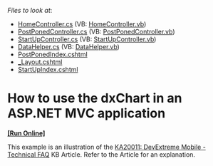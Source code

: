 <!-- default file list -->
*Files to look at*:

* [HomeController.cs](./CS/DXTREMEMVC/Controllers/HomeController.cs) (VB: [HomeController.vb](./VB/DXTREMEMVC/Controllers/HomeController.vb))
* [PostPonedController.cs](./CS/DXTREMEMVC/Controllers/PostPonedController.cs) (VB: [PostPonedController.vb](./VB/DXTREMEMVC/Controllers/PostPonedController.vb))
* [StartUpController.cs](./CS/DXTREMEMVC/Controllers/StartUpController.cs) (VB: [StartUpController.vb](./VB/DXTREMEMVC/Controllers/StartUpController.vb))
* [DataHelper.cs](./CS/DXTREMEMVC/Models/DataHelper.cs) (VB: [DataHelper.vb](./VB/DXTREMEMVC/Models/DataHelper.vb))
* [PostPonedIndex.cshtml](./CS/DXTREMEMVC/Views/PostPoned/PostPonedIndex.cshtml)
* [_Layout.cshtml](./CS/DXTREMEMVC/Views/Shared/_Layout.cshtml)
* [StartUpIndex.cshtml](./CS/DXTREMEMVC/Views/StartUp/StartUpIndex.cshtml)
<!-- default file list end -->
# How to use the dxChart in an ASP.NET MVC application
<!-- run online -->
**[[Run Online]](https://codecentral.devexpress.com/e4471)**
<!-- run online end -->


<p>This example is an illustration of the <a href="https://www.devexpress.com/Support/Center/p/KA20011">KA20011: DevExtreme Mobile - Technical FAQ</a> KB Article. Refer to the Article for an explanation.</p>

<br/>


